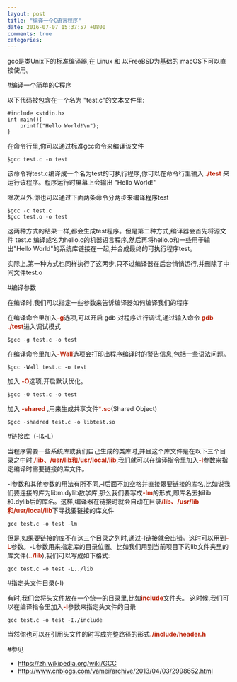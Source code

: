 ```yaml
---
layout: post
title: "编译一个C语言程序"
date: 2016-07-07 15:37:57 +0800
comments: true
categories: 
---
```


gcc是类Unix下的标准编译器,在 Linux 和 以FreeBSD为基础的 macOS下可以直接使用。

#编译一个简单的C程序

以下代码被包含在一个名为 "test.c"的文本文件里:

	#include <stdio.h>
	int main(){
  		printf("Hello World!\n");
	}
	
在命令行里,你可以通过标准gcc命令来编译该文件

	$gcc test.c -o test

该命令将test.c编译成一个名为test的可执行程序,你可以在命令行里输入 <font color='#bd260d'>**./test**</font> 来运行该程序。程序运行时屏幕上会输出 "Hello World!"

除次以外,你也可以通过下面两条命令分两步来编译程序test

	$gcc -c test.c
	$gcc test.o -o test
	 
这两种方式的结果一样,都会生成test程序。但是第二种方式,编译器会首先将源文件 test.c 编译成名为hello.o的机器语言程序,然后再将hello.o和一些用于输出"Hello World"的系统库链接在一起,并合成最终的可执行程序test。

实际上,第一种方式也同样执行了这两步,只不过编译器在后台悄悄运行,并删除了中间文件test.o

#编译参数

在编译时,我们可以指定一些参数来告诉编译器如何编译我们的程序

在编译命令里加入<font color='#bd260d'>**-g**</font>选项,可以开启 gdb 对程序进行调试,通过输入命令 <font color='#bd260d'>**gdb ./test**</font>进入调试模式

	$gcc -g test.c -o test

在编译命令里加入<font color='#bd260d'>**-Wall**</font>选项会打印出程序编译时的警告信息,包括一些语法问题。
	
	$gcc -Wall test.c -o test
	
加入 <font color='#bd260d'>**-O**</font>选项,开启默认优化。
	
	$gcc -O test.c -o test

加入 <font color='#bd260d'>**-shared**</font> ,用来生成共享文件<font color='#bd260d'>***.so**</font>(Shared Object)
	
	$gcc -shadred test.c -o libtest.so



#链接库（-l&-L）

当程序需要一些系统库或我们自己生成的类库时,并且这个库文件是在以下三个目录之中时,<font color='#bd260d'>**/lib、/usr/lib和/usr/local/lib**</font>,我们就可以在编译指令里加入<font color='#bd260d'>**-l**</font>参数来指定编译时需要链接的库文件。

-l参数和其他参数的用法有所不同,-l后面不加空格并直接跟要链接的库名,比如说我们要连接的库为libm.dylib数学库,那么我们要写成<font color='#bd260d'>**-lm**</font>的形式,即库名去掉lib和.dylib后的库名。这样,编译器在链接时就会自动在目录<font color='#bd260d'>**/lib、/usr/lib和/usr/local/lib**</font>下寻找要链接的库文件

	gcc test.c -o test -lm
	
但是,如果要链接的库不在这三个目录之列时,通过-l链接就会出错。这时可以用到<font color='#bd260d'>**-L**</font>参数。-L参数用来指定库的目录位置。比如我们用到当前项目下的lib文件夹里的库文件(<font color='#bd260d'>**../lib**</font>),我们可以写成如下格式:

	gcc test.c -o test -L../lib

#指定头文件目录(-I)

有时,我们会将头文件放在一个统一的目录里,比如<font color='#bd260d'>**include**</font>文件夹。
这时候,我们可以在编译指令里加入<font color='#bd260d'>**-I**</font>参数来指定头文件的目录

	gcc test.c -o test -I./include

当然你也可以在引用头文件的时写成完整路径的形式<font color='#bd260d'>**./include/header.h**</font>

	
	
#参见

- <https://zh.wikipedia.org/wiki/GCC>
- <http://www.cnblogs.com/vamei/archive/2013/04/03/2998652.html>